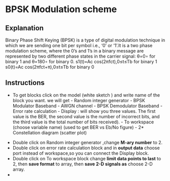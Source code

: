 # BPSK Modulation scheme
## Explanation
Binary Phase Shift Keying (BPSK) is a type of digital modulation technique in which we are sending one bit per symbol i.e., ‘0’ or ‘1’.It is a two phase modulation scheme, where the 0’s and 1’s in a binary message are represented by two different phase states in the carrier signal: θ=0∘ for binary 1 and θ=180∘ for binary 0.
s1(t)=Ac cos(2πfct),0≤t≤Tb for binary 1
s0(t)=Ac cos(2πfct+π),0≤t≤Tb for binary 0
        


## Instructions
- To get blocks click on the model (white sketch ) and write name of the block you want. we will get 
        - Random integer generator 
        - BPSK Modulator Baseband
        - AWGN channel
        - BPSK Demodulator Baseband
        - Error rate calculation
        - Display : will show you three values. The first value is the BER, the second value is the number of incorrect bits, and the               third value is the total number of bits received).
        - To workspace (choose variable name) (used to get BER vs Eb/No figure)
        - 2* Constellation diagram (scatter plot) 

* Double click on Random integer generator ,change **M-ary number** to 2.
* Double click on error rate calculation block and in **output data** choose port instead of workspace,so you can connect the               Display block.
* Double click on To workspace block change **limit data points to last** to 2, then **save format** to array, 
  then **save 2-D signals as** choose 2-D array.
* 
